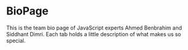 # BioPage

This is the team bio page of JavaScript experts Ahmed Benbrahim and Siddhant Dimri.
Each tab holds a little description of what makes us so special.
